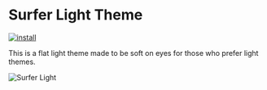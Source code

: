 # Surfer Light Theme

[![install](https://img.shields.io/badge/dynamic/xml?color=blue&label=Installs&query=.%2F%2F%2A%5Bcontains%28%40class%2C%27installs-text%27%29%5D&url=https%3A%2F%2Fmarketplace.visualstudio.com%2Fitems%3FitemName%3DSurfer.surfer-light-theme)](https://marketplace.visualstudio.com/items?itemName=Surfer.surfer-light-theme)

This is a flat light theme made to be soft on eyes for those who prefer light themes.

![Surfer Light](https://raw.githubusercontent.com/)